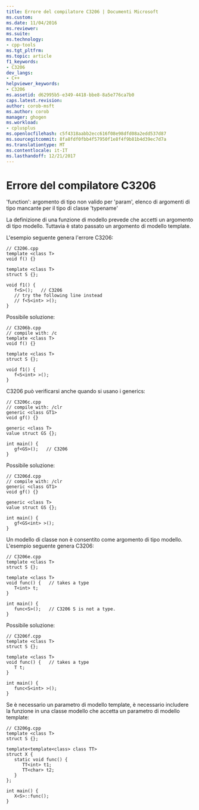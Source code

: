 ```yaml
---
title: Errore del compilatore C3206 | Documenti Microsoft
ms.custom: 
ms.date: 11/04/2016
ms.reviewer: 
ms.suite: 
ms.technology:
- cpp-tools
ms.tgt_pltfrm: 
ms.topic: article
f1_keywords:
- C3206
dev_langs:
- C++
helpviewer_keywords:
- C3206
ms.assetid: d62995b5-e349-4418-bbe8-8a5e776ca7b0
caps.latest.revision: 
author: corob-msft
ms.author: corob
manager: ghogen
ms.workload:
- cplusplus
ms.openlocfilehash: c5f4318aabb2ecc616f08e98dfd08a2edd537d87
ms.sourcegitcommit: 8fa8fdf0fbb4f57950f1e8f4f9b81b4d39ec7d7a
ms.translationtype: MT
ms.contentlocale: it-IT
ms.lasthandoff: 12/21/2017
---
```

# <a name="compiler-error-c3206"></a>Errore del compilatore C3206
'function': argomento di tipo non valido per 'param', elenco di argomenti di tipo mancante per il tipo di classe 'typename'  
  
 La definizione di una funzione di modello prevede che accetti un argomento di tipo modello. Tuttavia è stato passato un argomento di modello template.  
  
 L'esempio seguente genera l'errore C3206:  
  
```  
// C3206.cpp  
template <class T>  
void f() {}  
  
template <class T>  
struct S {};  
  
void f1() {  
   f<S>();   // C3206  
   // try the following line instead  
   // f<S<int> >();  
}  
```  
  
 Possibile soluzione:  
  
```  
// C3206b.cpp  
// compile with: /c  
template <class T>  
void f() {}  
  
template <class T>  
struct S {};  
  
void f1() {  
   f<S<int> >();  
}  
```  
  
 C3206 può verificarsi anche quando si usano i generics:  
  
```  
// C3206c.cpp  
// compile with: /clr  
generic <class GT1>  
void gf() {}  
  
generic <class T>  
value struct GS {};  
  
int main() {  
   gf<GS>();   // C3206  
}  
```  
  
 Possibile soluzione:  
  
```  
// C3206d.cpp  
// compile with: /clr  
generic <class GT1>  
void gf() {}  
  
generic <class T>  
value struct GS {};  
  
int main() {  
   gf<GS<int> >();  
}  
```  
  
 
 Un modello di classe non è consentito come argomento di tipo modello. L'esempio seguente genera C3206:  
  
```  
// C3206e.cpp  
template <class T>  
struct S {};  
  
template <class T>  
void func() {   // takes a type  
   T<int> t;  
}  
  
int main() {  
   func<S>();   // C3206 S is not a type.  
}  
```  
  
 Possibile soluzione:  
  
```  
// C3206f.cpp  
template <class T>  
struct S {};  
  
template <class T>  
void func() {   // takes a type  
   T t;  
}  
  
int main() {  
   func<S<int> >();  
}  
```  
  
 Se è necessario un parametro di modello template, è necessario includere la funzione in una classe modello che accetta un parametro di modello template:  
  
```  
// C3206g.cpp  
template <class T>  
struct S {};  
  
template<template<class> class TT>  
struct X {  
   static void func() {  
      TT<int> t1;  
      TT<char> t2;  
   }  
};  
  
int main() {  
   X<S>::func();  
}  
```